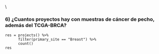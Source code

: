 \
\

### 6) ¿Cuantos proyectos hay con muestras de cáncer de pecho, además del TCGA-BRCA?

```{r}
res = projects() %>% 
      filter(primary_site == "Breast") %>% 
      count()
res
```